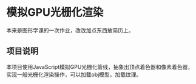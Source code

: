 # 模拟GPU光栅化渲染

本来是图形学课的一次作业，改改加点东西放简历上。

## 项目说明

本项目使用JavaScript模拟GPU光栅化管线，抽象出顶点着色器和像素着色器，实现一般光栅化渲染操作，可以加载obj模型，加载纹理。